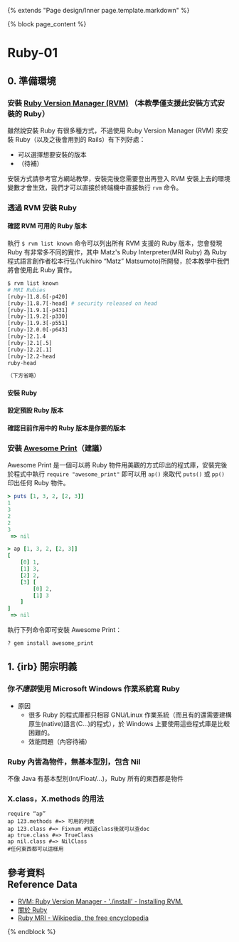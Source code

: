 {% extends "Page design/Inner page.template.markdown" %}

{% block page_content %}
# Ruby-01

<!-- toc -->

## 0. 準備環境
### 安裝 [Ruby Version Manager (RVM)](https://rvm.io/) （本教學僅支援此安裝方式安裝的 Ruby）
雖然說安裝 Ruby 有很多種方式，不過使用 Ruby Version Manager (RVM) 來安裝 Ruby（以及之後會用到的 Rails）有下列好處：

* 可以選擇想要安裝的版本
* （待補）

安裝方式請參考官方網站教學，安裝完後您需要登出再登入 RVM 安裝上去的環境變數才會生效，我們才可以直接於終端機中直接執行 `rvm` 命令。

### 透過 RVM 安裝 Ruby
#### 確認 RVM 可用的 Ruby 版本
執行 `$ rvm list known` 命令可以列出所有 RVM 支援的 Ruby 版本，您會發現 Ruby 有非常多不同的實作，其中 Matz's Ruby Interpreter(MRI Ruby) 為 Ruby 程式語言創作者松本行弘(Yukihiro “Matz” Matsumoto)所開發，於本教學中我們將會使用此 Ruby 實作。

```bash
$ rvm list known
# MRI Rubies
[ruby-]1.8.6[-p420]
[ruby-]1.8.7[-head] # security released on head
[ruby-]1.9.1[-p431]
[ruby-]1.9.2[-p330]
[ruby-]1.9.3[-p551]
[ruby-]2.0.0[-p643]
[ruby-]2.1.4
[ruby-]2.1[.5]
[ruby-]2.2[.1]
[ruby-]2.2-head
ruby-head

（下方省略）
```

#### 安裝 Ruby

#### 設定預設 Ruby 版本

#### 確認目前作用中的 Ruby 版本是你要的版本

### 安裝 [Awesome Print](https://github.com/michaeldv/awesome_print)（建議）
Awesome Print 是一個可以將 Ruby 物件用美觀的方式印出的程式庫，安裝完後於程式中執行 `require "awesome_print"` 即可以用 `ap()` 來取代 `puts()` 或 `pp()` 印出任何 Ruby 物件。

`````ruby
> puts [1, 3, 2, [2, 3]]
1
3
2
2
3
 => nil 

> ap [1, 3, 2, [2, 3]]
[
    [0] 1,
    [1] 3,
    [2] 2,
    [3] [
        [0] 2,
        [1] 3
    ]
]
 => nil 
`````

執行下列命令即可安裝 Awesome Print：
`````
? gem install awesome_print
`````

## 1. {irb} 開宗明義
### 你***不應該***使用 Microsoft Windows 作業系統寫 Ruby
* 原因
    * 很多 Ruby 的程式庫都只相容 GNU/Linux 作業系統（而且有的還需要建構原生(native)語言(C...)的程式），於 Windows 上要使用這些程式庫是比較困難的。
    * 效能問題（內容待補）

### Ruby 內皆為物件，無基本型別，包含 Nil
不像 Java 有基本型別(Int/Float/...)，Ruby 所有的東西都是物件

### X.class，X.methods 的用法
`````
require “ap”
ap 123.methods #=> 可用的列表
ap 123.class #=> Fixnum #知道class後就可以查doc
ap true.class #=> TrueClass
ap nil.class #=> NilClass
#任何東西都可以這樣用
`````

## 參考資料<br />Reference Data
* [RVM: Ruby Version Manager - './install' - Installing RVM.](https://rvm.io/rubies/installing)
* [關於 Ruby](https://www.ruby-lang.org/zh_tw/about/)
* [Ruby MRI - Wikipedia, the free encyclopedia](https://en.wikipedia.org/wiki/Ruby_MRI)

{% endblock %}
